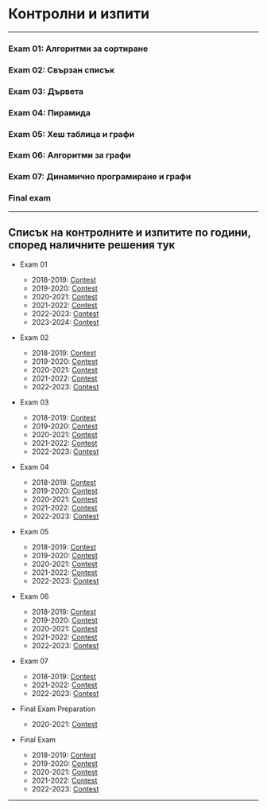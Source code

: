 # Контролни и изпити

---

### Exam 01: Алгоритми за сортиране
### Exam 02: Свързан списък 
### Exam 03: Дървета 
### Exam 04: Пирамида
### Exam 05: Хеш таблица и графи 
### Exam 06: Алгоритми за графи 
### Exam 07: Динамично програмиране и графи
### Final exam 

---

## Списък на контролните и изпитите по години, според наличните решения тук

- Exam 01
    - 2018-2019: [Contest](<https://www.hackerrank.com/contests/sda-test/challenges>)
    - 2019-2020: [Contest](<https://www.hackerrank.com/contests/sda-2019-2020-test1/challenges>)
    - 2020-2021: [Contest](<https://www.hackerrank.com/contests/sda-2020-2021-test1/challenges>)
    - 2021-2022: [Contest](<https://www.hackerrank.com/contests/sda-2021-2021-test-1/challenges>)
    - 2022-2023: [Contest](<https://www.hackerrank.com/contests/sda-test1-2022-2023/challenges>)
    - 2023-2024: [Contest](<https://www.hackerrank.com/contests/test-1697304732/challenges>)


- Exam 02
    - 2018-2019: [Contest](<https://www.hackerrank.com/contests/sda-ttest-2/challenges>)
    - 2019-2020: [Contest](<https://www.hackerrank.com/contests/sda-test2/challenges>)
    - 2020-2021: [Contest](<https://www.hackerrank.com/contests/sda-2020-2021-test3-trvdd/challenges>)
    - 2021-2022: [Contest](<https://www.hackerrank.com/contests/sda-2021-2021-test-2-test/challenges>)
    - 2022-2023: [Contest](<https://www.hackerrank.com/contests/sda-test-2022-2023-wdfgs/challenges>)

- Exam 03
    - 2018-2019: [Contest](<https://www.hackerrank.com/contests/sdatest3/challenges>)
    - 2019-2020: [Contest](<https://www.hackerrank.com/contests/sda-2019-2020-test3/challenges>)
    - 2020-2021: [Contest](<https://www.hackerrank.com/contests/sda-2020-2021-test6-dbr8t-r/challenges>)
    - 2021-2022: [Contest](<https://www.hackerrank.com/sda-2021-2021-test-3-november16/challenges>)
    - 2022-2023: [Contest](<https://www.hackerrank.com/contests/sda-test3-2022-2023-rdsafgtvh/challenges>)

- Exam 04
    - 2018-2019: [Contest](<https://www.hackerrank.com/contests/test4-sda-/challenges>)
    - 2019-2020: [Contest](<https://www.hackerrank.com/contests/sda-2019-2020-test4/challenges>)
    - 2020-2021: [Contest](<https://www.hackerrank.com/contests/sda-2020-2021-test7-8jfn4/challenges>)
    - 2021-2022: [Contest](<https://www.hackerrank.com/contests/sda-2021-2022-test4-nov30/challenges>)
    - 2022-2023: [Contest](<https://www.hackerrank.com/contests/sda-test4-2022-2023-343rrsdfs/challenges>)

- Exam 05
    - 2018-2019: [Contest](<https://www.hackerrank.com/contests/sda-test-5/challenges>)
    - 2019-2020: [Contest](<https://www.hackerrank.com/contests/sda-2019-2020-test-5/challenges>)
    - 2020-2021: [Contest](<https://www.hackerrank.com/contests/sda-2020-2021-test9-wefnkcsdw/challenges>)
    - 2021-2022: [Contest](<https://www.hackerrank.com/sda-2021-2022-test5-8dec>)
    - 2022-2023: [Contest](<https://www.hackerrank.com/contests/sda-test5-2022-2023-43wdst52/challenges>)

- Exam 06
    - 2018-2019: [Contest](<https://www.hackerrank.com/contests/test6-sda/challenges>)
    - 2019-2020: [Contest](<https://www.hackerrank.com/contests/test6sda-renfuvidbviw/challenges>)
    - 2020-2021: [Contest](<https://www.hackerrank.com/contests/sda-2020-2021-test11-43ed5rf/challenges>)
    - 2021-2022: [Contest](<https://www.hackerrank.com/contests/sda-2021-2022-test-6-christmas/challenges>)
    - 2022-2023: [Contest](<https://www.hackerrank.com/contests/sda-test6-2022-2023-iythgbeu3/challenges>)

- Exam 07
    - 2018-2019: [Contest](<https://www.hackerrank.com/contests/test7-sda-soft-eng/challenges>)
    - 2021-2022: [Contest](<https://www.hackerrank.com/contests/sda-2021-2022-test-7-final/challenges>)
    - 2022-2023: [Contest](<https://www.hackerrank.com/contests/sda-2022-2023-test7-123-43/challenges>)

- Final Exam Preparation
     - 2020-2021: [Contest](<https://www.hackerrank.com/contests/algorithms-implementation-test-environment/challenges>)

- Final Exam
    - 2018-2019: [Contest](<https://www.hackerrank.com/contests/sda-exam-27-01-19-/challenges>)
    - 2019-2020: [Contest](<https://www.hackerrank.com/contests/sda-2019-2020-exam-2e3nr4rr/challenges>)
    - 2020-2021: [Contest](<https://www.hackerrank.com/contests/exam-2020-02-06-sda/challenges>)
    - 2021-2022: [Contest](<https://www.hackerrank.com/contests/exam-2022-part1-sda/challenges>)
    - 2022-2023: [Contest](<https://www.hackerrank.com/contests/sda-exam-20222023-part-1/challenges>)
---